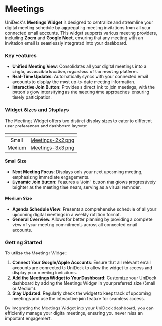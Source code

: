 # Meetings

UniDeck's **Meetings Widget** is designed to centralize and streamline your digital meeting schedule by aggregating meeting invitations from all your connected email accounts. This widget supports various meeting providers, including **Zoom** and **Google Meet**, ensuring that any meeting with an invitation email is seamlessly integrated into your dashboard.

### Key Features

* **Unified Meeting View**: Consolidates all your digital meetings into a single, accessible location, regardless of the meeting platform.
* **Real-Time Updates**: Automatically syncs with your connected email accounts to display the most up-to-date meeting information.
* **Interactive Join Button**: Provides a direct link to join meetings, with the button's glow intensifying as the meeting time approaches, ensuring timely participation.

### Widget Sizes and Displays

The Meetings Widget offers two distinct display sizes to cater to different user preferences and dashboard layouts:

<table data-card-size="large" data-view="cards" data-full-width="true"><thead><tr><th align="center"></th><th data-hidden data-card-cover data-type="files"></th></tr></thead><tbody><tr><td align="center">Small</td><td><a href="../../.gitbook/assets/Meetings-2x2.png">Meetings-2x2.png</a></td></tr><tr><td align="center">Medium</td><td><a href="../../.gitbook/assets/Meetings-3x3.png">Meetings-3x3.png</a></td></tr></tbody></table>

#### Small Size

* **Next Meeting Focus**: Displays only your next upcoming meeting, emphasizing immediate engagements.
* **Dynamic Join Button**: Features a "Join" button that glows progressively brighter as the meeting time nears, serving as a visual reminder.

#### Medium Size

* **Agenda Schedule View**: Presents a comprehensive schedule of all your upcoming digital meetings in a weekly rotation format.
* **General Overview**: Allows for better planning by providing a complete view of your meeting commitments across all connected email accounts.

### Getting Started

To utilize the Meetings Widget:

1. **Connect Your Google/Apple Accounts**: Ensure that all relevant email accounts are connected to UniDeck to allow the widget to access and display your meeting invitations.
2. **Add the Meetings Widget to Your Dashboard**: Customize your UniDeck dashboard by adding the Meetings Widget in your preferred size (Small or Medium).
3. **Stay Updated**: Regularly check the widget to keep track of upcoming meetings and use the interactive join feature for seamless access.

By integrating the Meetings Widget into your UniDeck dashboard, you can efficiently manage your digital meetings, ensuring you never miss an important engagement.
